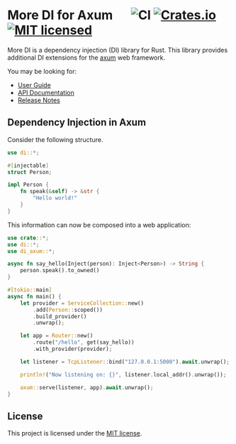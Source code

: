 # More DI for Axum &emsp; ![CI][ci-badge] [![Crates.io][crates-badge]][crates-url] [![MIT licensed][mit-badge]][mit-url] 

[crates-badge]: https://img.shields.io/crates/v/more-di-axum.svg
[crates-url]: https://crates.io/crates/more-di-axum
[mit-badge]: https://img.shields.io/badge/license-MIT-blueviolet.svg
[mit-url]: https://github.com/commonsensesoftware/more-rs-di-axum/blob/main/LICENSE
[ci-badge]: https://github.com/commonsensesoftware/more-rs-di-axum/actions/workflows/ci.yml/badge.svg

More DI is a dependency injection (DI) library for Rust. This library provides additional DI extensions for the
[axum](https://crates.io/crates/axum) web framework.

You may be looking for:

- [User Guide](https://commonsensesoftware.github.io/more-rs-di-axum)
- [API Documentation](https://docs.rs/more-di-axum)
- [Release Notes](https://github.com/commonsensesoftware/more-rs-di-axum/releases)

## Dependency Injection in Axum

Consider the following structure.

```rust
use di::*;

#[injectable]
struct Person;

impl Person {
    fn speak(&self) -> &str {
        "Hello world!"
    }
}
```

This information can now be composed into a web application:

```rust
use crate::*;
use di::*;
use di_axum::*;

async fn say_hello(Inject(person): Inject<Person>) -> String {
    person.speak().to_owned()
}

#[tokio::main]
async fn main() {
    let provider = ServiceCollection::new()
        .add(Person::scoped())
        .build_provider()
        .unwrap();

    let app = Router::new()
        .route("/hello", get(say_hello))
        .with_provider(provider);

    let listener = TcpListener::bind("127.0.0.1:5000").await.unwrap();

    println!("Now listening on: {}", listener.local_addr().unwrap());

    axum::serve(listener, app).await.unwrap();
}
```

## License

This project is licensed under the [MIT license].

[MIT license]: https://github.com/commonsensesoftware/more-rs-di-axum/blob/main/LICENSE